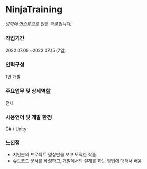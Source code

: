 # NinjaTraining

*방학에 연습용으로 만든 작품입니다.*

### 작업기간
2022.07.09 ~2022.07.15 (7일)

### 인력구성
1인 개발

### 주요업무 및 상세역할
전체

### 사용언어 및 개발 환경
C# / Unity

### 느낀점
-  지인분의 프로젝트 영상만을 보고 모작한 작품
- 슈도코드 문서를 작성하고, 개발에서의 설계를 하는 방법에 대해서 배움
